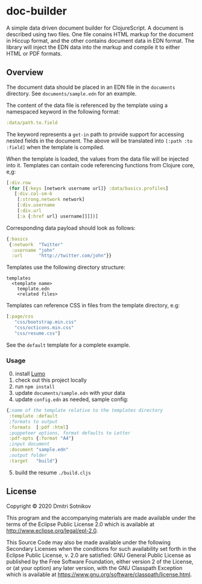 # doc-builder

A simple data driven document builder for ClojureScript. A document is
described using two files. One file conains HTML markup for the document
in Hiccup format, and the other contains document data in EDN format. The library will inject the EDN data into the markup and compile it to
either HTML or PDF formats.


## Overview

The document data should be placed in an EDN file in the `documents` directory.
See `documents/sample.edn` for an example.

The content of the data file is referenced by the template using a namespaced keyword in the following format:

```clojure
:data/path.to.field
```
The keyword represents a `get-in` path to provide support for accessing nested fields in the document. The above will be translated into `[:path :to :field]` when the template is compiled.

When the template is loaded, the values from the data file will be injected into it.
Templates can contain code referencing functions from Clojure core, e,g:

```clojure
[:div.row
 (for [{:keys [network username url]} :data/basics.profiles]
   [:div.col-sm-6
    [:strong.network network]
    [:div.username
    [:div.url
    [:a {:href url} username]]]])]
```

Corresponding data payload should look as follows:

```clojure
{:basics
 {:network  "Twitter"
  :username "john"
  :url      "http://twitter.com/john"}}
```

Templates use the following directory structure:

```
templates
  <template name>
    template.edn
    <related files>
```

Templates can reference CSS in files from the template directory, e.g:

```clojure
[:page/css
   "css/bootstrap.min.css"
   "css/octicons.min.css"
   "css/resume.css"]
```

See the `default` template for a complete example.

### Usage

0. install [Lumo](http://lumo-cljs.org/)
1. check out this project locally
3. run `npm install`
3. update `documents/sample.edn` with your data
4. update `config.edn` as needed, sample config:


```clojure
{;name of the template relative to the templates directory
 :template :default
 ;formats to output 
 :formats  [:pdf :html]
 ;puppeteer options, format defaults to Letter
 :pdf-opts {:format "A4"} 
 ;input document
 :document "sample.edn"
 ;output folder
 :target   "build"}
```

5. build the resume `./build.cljs`


## License

Copyright © 2020 Dmitri Sotnikov

This program and the accompanying materials are made available under the
terms of the Eclipse Public License 2.0 which is available at
http://www.eclipse.org/legal/epl-2.0.

This Source Code may also be made available under the following Secondary
Licenses when the conditions for such availability set forth in the Eclipse
Public License, v. 2.0 are satisfied: GNU General Public License as published by
the Free Software Foundation, either version 2 of the License, or (at your
option) any later version, with the GNU Classpath Exception which is available
at https://www.gnu.org/software/classpath/license.html.
